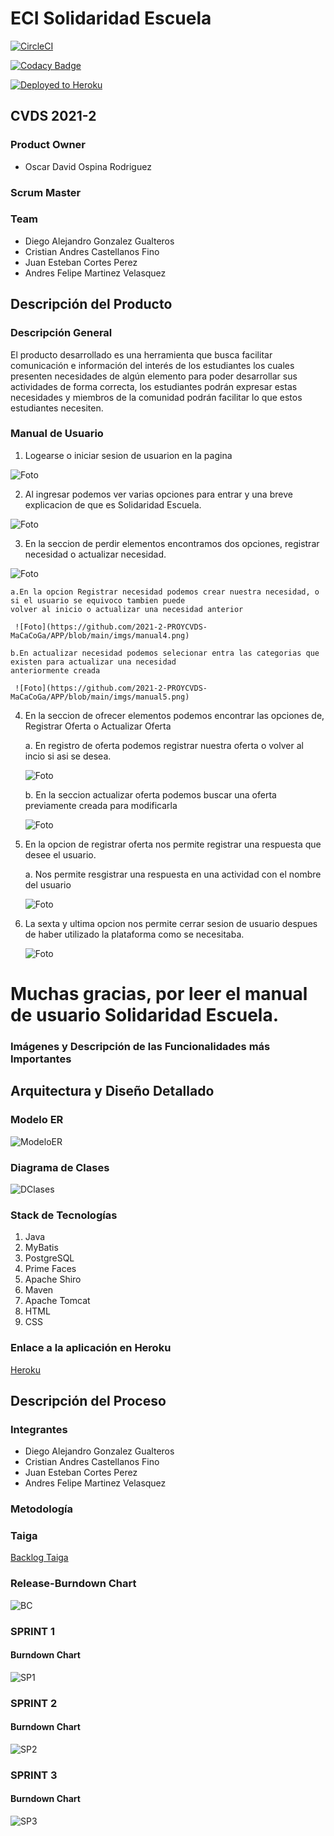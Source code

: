 # ECI Solidaridad Escuela
[![CircleCI](https://circleci.com/gh/2021-2-PROYCVDS-MaCaCoGa/APP/tree/main.svg?style=svg)](https://circleci.com/gh/2021-2-PROYCVDS-MaCaCoGa/APP/tree/main)

[![Codacy Badge](https://app.codacy.com/project/badge/Grade/4bdf1d5d421f4696bf880e013a8abdef)](https://www.codacy.com/gh/2021-2-PROYCVDS-MaCaCoGa/APP/dashboard?utm_source=github.com&amp;utm_medium=referral&amp;utm_content=2021-2-PROYCVDS-MaCaCoGa/APP&amp;utm_campaign=Badge_Grade)

[![Deployed to Heroku](https://www.herokucdn.com/deploy/button.png)](https://dashboard.heroku.com/apps/app-databse-cvds)
## CVDS 2021-2
### Product Owner
* Oscar David Ospina Rodriguez
### Scrum Master

### Team
* Diego Alejandro Gonzalez Gualteros
* Cristian Andres Castellanos Fino
* Juan Esteban Cortes Perez
* Andres Felipe Martinez Velasquez

## Descripción del Producto
### Descripción General
El producto desarrollado es una herramienta que busca facilitar comunicación e información del interés de los estudiantes los cuales presenten necesidades de algún elemento para poder desarrollar sus actividades de forma correcta, los estudiantes podrán expresar estas necesidades y miembros de la comunidad podrán facilitar lo que estos estudiantes necesiten.

### Manual de Usuario

1. Logearse o iniciar sesion de usuarion en la pagina 

![Foto](https://github.com/2021-2-PROYCVDS-MaCaCoGa/APP/blob/main/imgs/manual1.png)

2. Al ingresar podemos ver varias opciones para entrar y una breve explicacion de que es Solidaridad Escuela.

![Foto](https://github.com/2021-2-PROYCVDS-MaCaCoGa/APP/blob/main/imgs/manual2.png)

3. En la seccion de perdir elementos encontramos dos opciones, registrar necesidad o actualizar necesidad.


![Foto](https://github.com/2021-2-PROYCVDS-MaCaCoGa/APP/blob/main/imgs/manual3.png)

	a.En la opcion Registrar necesidad podemos crear nuestra necesidad, o si el usuario se equivoco tambien puede
	volver al inicio o actualizar una necesidad anterior

	 ![Foto](https://github.com/2021-2-PROYCVDS-MaCaCoGa/APP/blob/main/imgs/manual4.png)

	b.En actualizar necesidad podemos selecionar entra las categorias que existen para actualizar una necesidad 
	anteriormente creada

	 ![Foto](https://github.com/2021-2-PROYCVDS-MaCaCoGa/APP/blob/main/imgs/manual5.png)

4. En la seccion de ofrecer elementos podemos encontrar las opciones de, Registrar Oferta o Actualizar Oferta

	a. En registro de oferta podemos registrar nuestra oferta o volver al incio si asi se desea.
	
	![Foto](https://github.com/2021-2-PROYCVDS-MaCaCoGa/APP/blob/main/imgs/manual6.png)

	b. En la seccion actualizar oferta podemos buscar una oferta previamente creada para modificarla

	![Foto](https://github.com/2021-2-PROYCVDS-MaCaCoGa/APP/blob/main/imgs/manual7.png)

5. En la opcion de registrar oferta nos permite registrar una respuesta que desee el usuario.

	a. Nos permite resgistrar una respuesta en una actividad con el nombre del usuario

	![Foto](https://github.com/2021-2-PROYCVDS-MaCaCoGa/APP/blob/main/imgs/manual8.png)

6. La sexta y ultima opcion nos permite cerrar sesion de usuario despues de haber utilizado la plataforma como se
necesitaba.
	
	![Foto](https://github.com/2021-2-PROYCVDS-MaCaCoGa/APP/blob/main/imgs/manual9.png)


# Muchas gracias, por leer el manual de usuario Solidaridad Escuela.



### Imágenes y Descripción de las Funcionalidades más Importantes


## Arquitectura y Diseño Detallado
### Modelo ER
![ModeloER](/imgs/ModeloER.png)

### Diagrama de Clases
![DClases](/imgs/DiagramaClases.png)

### Stack de Tecnologías
1. Java
2. MyBatis
3. PostgreSQL
4. Prime Faces
5. Apache Shiro
6. Maven
7. Apache Tomcat
8. HTML
9. CSS

### Enlace a la aplicación en Heroku
[Heroku](https://app-databse-cvds.herokuapp.com/)

## Descripción del Proceso

### Integrantes
* Diego Alejandro Gonzalez Gualteros
* Cristian Andres Castellanos Fino
* Juan Esteban Cortes Perez
* Andres Felipe Martinez Velasquez

### Metodología


### Taiga 
[Backlog Taiga](https://tree.taiga.io/project/rixco-solidaridad-escuela/backlog)

### Release-Burndown Chart
![BC](/imgs/Backlog.png)

### SPRINT 1


#### Burndown Chart
![SP1](/imgs/Sprint1.png)

### SPRINT 2


#### Burndown Chart
![SP2](/imgs/Sprint2.png)

### SPRINT 3


#### Burndown Chart
![SP3](/imgs/Sprint3.png)